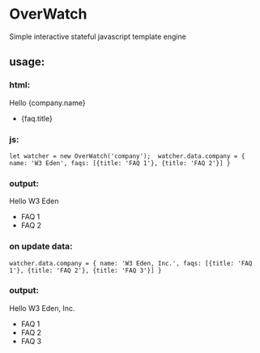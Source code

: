 # OverWatch
Simple interactive stateful javascript template engine


## usage:

### html:
<div id="company">
Hello {company.name}
  <ul>
    <loop :for="company.faqs" :each="faq">
    <li>{faq.title}</li>
  </loop>
  </ul>
</div>

### js:

`let watcher = new OverWatch('company'); 
watcher.data.company = { name: 'W3 Eden', faqs: [{title: 'FAQ 1'}, {title: 'FAQ 2'}] } `

### output:

Hello W3 Eden
* FAQ 1
* FAQ 2


### on update data:
`watcher.data.company = { name: 'W3 Eden, Inc.', faqs: [{title: 'FAQ 1'}, {title: 'FAQ 2'}, {title: 'FAQ 3'}] }` 

### output:

Hello W3 Eden, Inc.

* FAQ 1
* FAQ 2
* FAQ 3
